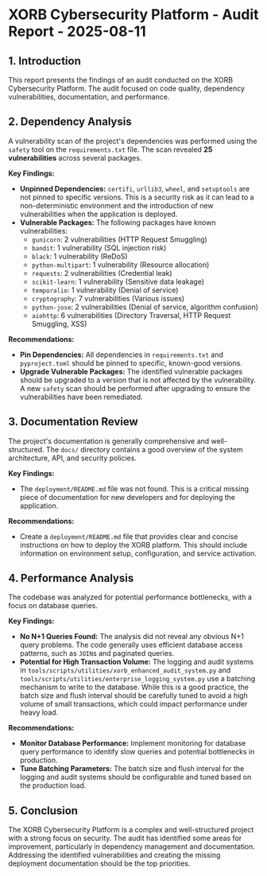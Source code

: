 
# XORB Cybersecurity Platform - Audit Report - 2025-08-11

## 1. Introduction

This report presents the findings of an audit conducted on the XORB Cybersecurity Platform. The audit focused on code quality, dependency vulnerabilities, documentation, and performance.

## 2. Dependency Analysis

A vulnerability scan of the project's dependencies was performed using the `safety` tool on the `requirements.txt` file. The scan revealed **25 vulnerabilities** across several packages.

**Key Findings:**

*   **Unpinned Dependencies:** `certifi`, `urllib3`, `wheel`, and `setuptools` are not pinned to specific versions. This is a security risk as it can lead to a non-deterministic environment and the introduction of new vulnerabilities when the application is deployed.
*   **Vulnerable Packages:** The following packages have known vulnerabilities:
    *   `gunicorn`: 2 vulnerabilities (HTTP Request Smuggling)
    *   `bandit`: 1 vulnerability (SQL injection risk)
    *   `black`: 1 vulnerability (ReDoS)
    *   `python-multipart`: 1 vulnerability (Resource allocation)
    *   `requests`: 2 vulnerabilities (Credential leak)
    *   `scikit-learn`: 1 vulnerability (Sensitive data leakage)
    *   `temporalio`: 1 vulnerability (Denial of service)
    *   `cryptography`: 7 vulnerabilities (Various issues)
    *   `python-jose`: 2 vulnerabilities (Denial of service, algorithm confusion)
    *   `aiohttp`: 6 vulnerabilities (Directory Traversal, HTTP Request Smuggling, XSS)

**Recommendations:**

*   **Pin Dependencies:** All dependencies in `requirements.txt` and `pyproject.toml` should be pinned to specific, known-good versions.
*   **Upgrade Vulnerable Packages:** The identified vulnerable packages should be upgraded to a version that is not affected by the vulnerability. A new `safety` scan should be performed after upgrading to ensure the vulnerabilities have been remediated.

## 3. Documentation Review

The project's documentation is generally comprehensive and well-structured. The `docs/` directory contains a good overview of the system architecture, API, and security policies.

**Key Findings:**

*   The `deployment/README.md` file was not found. This is a critical missing piece of documentation for new developers and for deploying the application.

**Recommendations:**

*   Create a `deployment/README.md` file that provides clear and concise instructions on how to deploy the XORB platform. This should include information on environment setup, configuration, and service activation.

## 4. Performance Analysis

The codebase was analyzed for potential performance bottlenecks, with a focus on database queries.

**Key Findings:**

*   **No N+1 Queries Found:** The analysis did not reveal any obvious N+1 query problems. The code generally uses efficient database access patterns, such as `JOIN`s and paginated queries.
*   **Potential for High Transaction Volume:** The logging and audit systems in `tools/scripts/utilities/xorb_enhanced_audit_system.py` and `tools/scripts/utilities/enterprise_logging_system.py` use a batching mechanism to write to the database. While this is a good practice, the batch size and flush interval should be carefully tuned to avoid a high volume of small transactions, which could impact performance under heavy load.

**Recommendations:**

*   **Monitor Database Performance:** Implement monitoring for database query performance to identify slow queries and potential bottlenecks in production.
*   **Tune Batching Parameters:** The batch size and flush interval for the logging and audit systems should be configurable and tuned based on the production load.

## 5. Conclusion

The XORB Cybersecurity Platform is a complex and well-structured project with a strong focus on security. The audit has identified some areas for improvement, particularly in dependency management and documentation. Addressing the identified vulnerabilities and creating the missing deployment documentation should be the top priorities.
